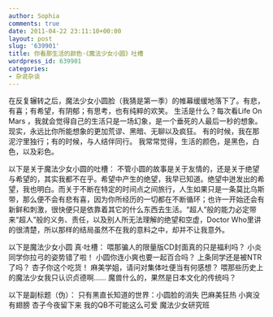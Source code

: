 ```yaml
---
author: Sophia
comments: true
date: 2011-04-22 23:11:10+00:00
layout: post
slug: '639901'
title: 你看那生活的颜色·《魔法少女小圆》吐槽
wordpress_id: 639901
categories:
- 杂说杂谈
---
```


在反复辗转之后，魔法少女小圆脸（我猜是第一季）的帷幕缓缓地落下了。有悲，有喜；有希望，有阴郁；有思考，也有纯粹的欢笑。
生活是什么？每次看Life On Mars ，我就会觉得自己的生活只是一场幻象，是一个垂死的人最后一秒的想象。现实，永远比你所能想象的更加荒谬、黑暗、无聊以及疯狂。
有的时候，我在那泥泞里独行；有的时候，与人结伴同行。
我常常觉得，生活的颜色，是黑色，白色，以及彩色。

以下是关于魔法少女小圆的吐槽：
不管小圆的故事是关于友情的，还是关于绝望与希望的，其实我都不在乎。希望中产生的绝望，我早已知道。绝望中迸发出的希望，我也明白。而关于不断在特定的时间点之间旅行，人生如果只是一条莫比乌斯带，那么便不会有悲有喜，因为你所经历的一切都在不断循环；也许一开始还会有新鲜和刺激，很快便只是依靠着其它的什么东西去生活。“超人”般的能力必定带来“超人”般的义务、责任，以及别人所无法理解的绝望和空虚，Doctor Who里讲的很清楚，所以那样的结局虽然不在我的意料之中，却并不让我意外。

以下是魔法少女小圆 真·吐槽：
喂那骗人的限量版CD封面真的只是福利吗？
小炎同学你拉弓的姿势错了啦！
小圆你连小爽也要一起百合吗？
上条同学还是被NTR了吗？
杏子你这个吃货！
麻美学姐，请问对集体吐便当有何感想？
喂那些历史上的魔法少女我只认识贞德啊……
魔兽什么的，果然是日本文化的传统吗？

以下是副标题（伪）：
只有黑直长知道的世界：小圆脸的消失
巴麻美狂热
小爽没有翅膀
杏子今夜留下来
我的QB不可能这么可爱
魔法少女研究班
